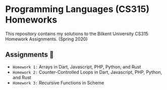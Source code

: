 # **Programming Languages (CS315) Homeworks** 

This repository contains my solutions to the Bilkent University CS315 Homework Assignments. (Spring 2020)

## **Assignments** :ledger:

- `Homework 1:` Arrays in Dart, Javascript, PHP, Python, and Rust
- `Homework 2:` Counter-Controlled Loops in Dart, Javascript, PHP, Python, and Rust
- `Homework 3:` Recursive Functions in Scheme
 